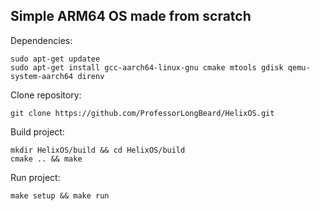 ## Simple ARM64 OS made from scratch



Dependencies:
```
sudo apt-get updatee
sudo apt-get install gcc-aarch64-linux-gnu cmake mtools gdisk qemu-system-aarch64 direnv
```


Clone repository:
```
git clone https://github.com/ProfessorLongBeard/HelixOS.git
```

Build project:
```
mkdir HelixOS/build && cd HelixOS/build
cmake .. && make
```

Run project:
```
make setup && make run
```